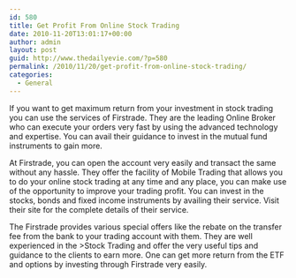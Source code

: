 ```yaml
---
id: 580
title: Get Profit From Online Stock Trading
date: 2010-11-20T13:01:17+00:00
author: admin
layout: post
guid: http://www.thedailyevie.com/?p=580
permalink: /2010/11/20/get-profit-from-online-stock-trading/
categories:
  - General
---
```

If you want to get maximum return from your investment in stock trading you can use the services of Firstrade. They are the leading Online Broker who can execute your orders very fast by using the advanced technology and expertise. You can avail their guidance to invest in the mutual fund instruments to gain more.

At Firstrade, you can open the account very easily and transact the same without any hassle. They offer the facility of Mobile Trading that allows you to do your online stock trading at any time and any place, you can make use of the opportunity to improve your trading profit. You can invest in the stocks, bonds and fixed income instruments by availing their service. Visit their site for the complete details of their service.

The Firstrade provides various special offers like the rebate on the transfer fee from the bank to your trading account with them. They are well experienced in the >Stock Trading and offer the very useful tips and guidance to the clients to earn more. One can get more return from the ETF and options by investing through Firstrade very easily.